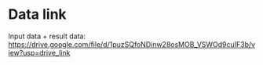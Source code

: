 # Data link

Input data + result data: https://drive.google.com/file/d/1puzSQfoNDinw28osMOB_VSWOd9cuIF3b/view?usp=drive_link
